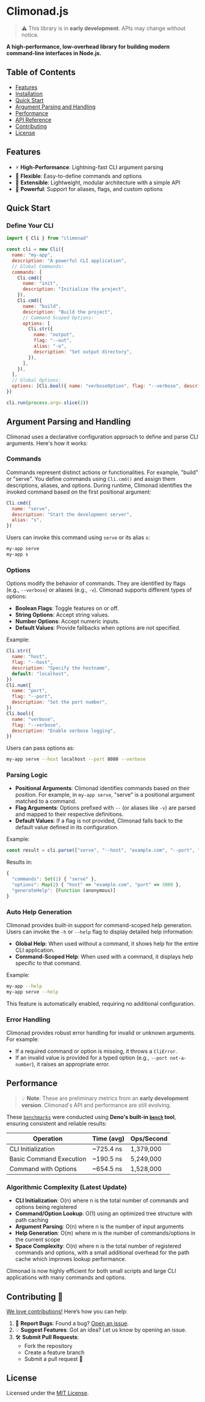 # Climonad.js

> ⚠️ This library is in **early development**. APIs may change without notice.

**A high-performance, low-overhead library for building modern command-line interfaces in Node.js.**

## Table of Contents

- [Features](#features)
- [Installation](#installation)
- [Quick Start](#quick-start)
- [Argument Parsing and Handling](#argument-parsing-and-handling)
- [Performance](#performance)
- [API Reference](#api-reference)
- [Contributing](#contributing)
- [License](#license)

## Features

- ⚡ **High-Performance**: Lightning-fast CLI argument parsing
- 🌈 **Flexible**: Easy-to-define commands and options
- 🔧 **Extensible**: Lightweight, modular architecture with a simple API
- 💪 **Powerful**: Support for aliases, flags, and custom options

## Quick Start

### Define Your CLI

```javascript
import { Cli } from "climonad"

const cli = new Cli({
  name: "my-app",
  description: "A powerful CLI application",
  // Global Commands:
  commands: [
    Cli.cmd({
      name: "init",
      description: "Initialize the project",
    }),
    Cli.cmd({
      name: "build",
      description: "Build the project",
      // Command Scoped Options:
      options: [
        Cli.str({
          name: "output",
          flag: "--out",
          alias: "-o",
          description: "Set output directory",
        }),
      ],
    }),
  ],
  // Global Options:
  options: [Cli.bool({ name: "verboseOption", flag: "--verbose", description: "Enable verbose output" })],
})

cli.run(process.argv.slice(2))
```

## Argument Parsing and Handling

Climonad uses a declarative configuration approach to define and parse CLI arguments. Here's how it works:

### Commands

Commands represent distinct actions or functionalities. For example, "build" or "serve". You define commands using `Cli.cmd()` and assign them descriptions, aliases, and options. During runtime, Climonad identifies the invoked command based on the first positional argument:

```javascript
Cli.cmd({
  name: "serve",
  description: "Start the development server",
  alias: "s",
})
```

Users can invoke this command using `serve` or its alias `s`:

```bash
my-app serve
my-app s
```

### Options

Options modify the behavior of commands. They are identified by flags (e.g., `--verbose`) or aliases (e.g., `-v`). Climonad supports different types of options:

- **Boolean Flags**: Toggle features on or off.
- **String Options**: Accept string values.
- **Number Options**: Accept numeric inputs.
- **Default Values**: Provide fallbacks when options are not specified.

Example:

```javascript
Cli.str({
  name: "host",
  flag: "--host",
  description: "Specify the hostname",
  default: "localhost",
})
Cli.num({
  name: "port",
  flag: "--port",
  description: "Set the port number",
})
Cli.bool({
  name: "verbose",
  flag: "--verbose",
  description: "Enable verbose logging",
})
```

Users can pass options as:

```bash
my-app serve --host localhost --port 8080 --verbose
```

### Parsing Logic

- **Positional Arguments**: Climonad identifies commands based on their position. For example, in `my-app serve`, "serve" is a positional argument matched to a command.
- **Flag Arguments**: Options prefixed with `--` (or aliases like `-v`) are parsed and mapped to their respective definitions.
- **Default Values**: If a flag is not provided, Climonad falls back to the default value defined in its configuration.

Example:

```javascript
const result = cli.parse(["serve", "--host", "example.com", "--port", "3000"])
```

Results in:

```js
{
  "commands": Set(1) { "serve" },
  "options": Map(2) { "host" => "example.com", "port" => 3000 },
  "generateHelp": [Function (anonymous)]
}
```

### Auto Help Generation

Climonad provides built-in support for command-scoped help generation. Users can invoke the `-h` or `--help` flag to display detailed help information:

- **Global Help**: When used without a command, it shows help for the entire CLI application.
- **Command-Scoped Help**: When used with a command, it displays help specific to that command.

Example:

```bash
my-app --help
my-app serve --help
```

This feature is automatically enabled, requiring no additional configuration.

### Error Handling

Climonad provides robust error handling for invalid or unknown arguments. For example:

- If a required command or option is missing, it throws a `CliError`.
- If an invalid value is provided for a typed option (e.g., `--port not-a-number`), it raises an appropriate error.

## Performance

> 💡 **Note**: These are preliminary metrics from an **early development version**. Climonad's API and performance are still evolving.

These [`benchmarks`](test/bench.ts) were conducted using **Deno's built-in [`bench`](https://docs.deno.com/api/deno/~/Deno.bench) tool**, ensuring consistent and reliable results:

| **Operation**           | **Time (avg)** | **Ops/Second** |
| ----------------------- | -------------- | -------------- |
| CLI Initialization      | ~725.4 ns      | 1,379,000      |
| Basic Command Execution | ~190.5 ns      | 5,249,000      |
| Command with Options    | ~654.5 ns      | 1,528,000      |

### Algorithmic Complexity (Latest Update)

- **CLI Initialization**: O(n) where n is the total number of commands and options being registered
- **Command/Option Lookup**: O(1) using an optimized tree structure with path caching
- **Argument Parsing**: O(n) where n is the number of input arguments
- **Help Generation**: O(m) where m is the number of commands/options in the current scope
- **Space Complexity**: O(n) where n is the total number of registered commands and options, with a small additional overhead for the path cache which improves lookup performance.

Climonad is now highly efficient for both small scripts and large CLI applications with many commands and options.

## Contributing 🤝

[We love contributions!](/CONTRIBUTING_GUIDE.md) Here’s how you can help:

1. 🐛 **Report Bugs**: Found a bug? [Open an issue](https://github.com/supitsdu/climonad/issues).
2. 💡 **Suggest Features**: Got an idea? Let us know by opening an issue.
3. 🛠️ **Submit Pull Requests**:
   - Fork the repository
   - Create a feature branch
   - Submit a pull request 🎉

## License

Licensed under the [MIT License](LICENSE).
